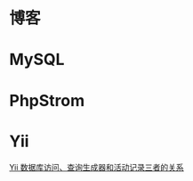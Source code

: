 # 博客
# MySQL

# PhpStrom
# Yii
[Yii 数据库访问、查询生成器和活动记录三者的关系](https://github.com/git-zjx/git-zjx.github.io/issues/1)
